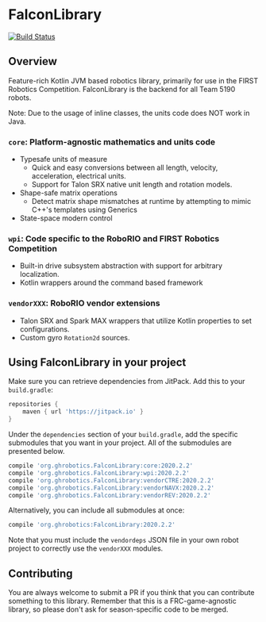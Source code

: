 # FalconLibrary
[![Build Status](https://dev.azure.com/frc5190/Robot%20Code/_apis/build/status/FalconLibrary?branchName=master)](https://dev.azure.com/frc5190/Robot%20Code/_build/latest?definitionId=11&branchName=master)

## Overview

Feature-rich Kotlin JVM based robotics library, primarily for use in the FIRST Robotics Competition. FalconLibrary is the backend for all Team 5190 robots.

Note: Due to the usage of inline classes, the units code does NOT work in Java.

### `core`: Platform-agnostic mathematics and units code
* Typesafe units of measure
    * Quick and easy conversions between all length, velocity, acceleration, electrical units.
    * Support for Talon SRX native unit length and rotation models.
* Shape-safe matrix operations
    * Detect matrix shape mismatches at runtime by attempting to mimic C++'s templates using Generics
* State-space modern control

### `wpi`: Code specific to the RoboRIO and FIRST Robotics Competition
* Built-in drive subsystem abstraction with support for arbitrary localization.
* Kotlin wrappers around the command based framework

### `vendorXXX`: RoboRIO vendor extensions
* Talon SRX and Spark MAX wrappers that utilize Kotlin properties to set configurations.
* Custom gyro `Rotation2d` sources.

## Using FalconLibrary in your project

Make sure you can retrieve dependencies from JitPack. Add this to your `build.gradle`:
```groovy
repositories {
    maven { url 'https://jitpack.io' }
}
```

Under the `dependencies` section of your `build.gradle`, add the specific submodules that you want in your project. All of the submodules are presented below.

```groovy
compile 'org.ghrobotics.FalconLibrary:core:2020.2.2'
compile 'org.ghrobotics.FalconLibrary:wpi:2020.2.2'
compile 'org.ghrobotics.FalconLibrary:vendorCTRE:2020.2.2'
compile 'org.ghrobotics.FalconLibrary:vendorNAVX:2020.2.2'
compile 'org.ghrobotics.FalconLibrary:vendorREV:2020.2.2'
```

Alternatively, you can include all submodules at once:
```groovy
compile 'org.ghrobotics:FalconLibrary:2020.2.2'
```

Note that you must include the `vendordeps` JSON file in your own robot project to correctly use the `vendorXXX` modules.

## Contributing
You are always welcome to submit a PR if you think that you can contribute something to this library. Remember that this is a FRC-game-agnostic library, so please don't ask for season-specific code to be merged.




